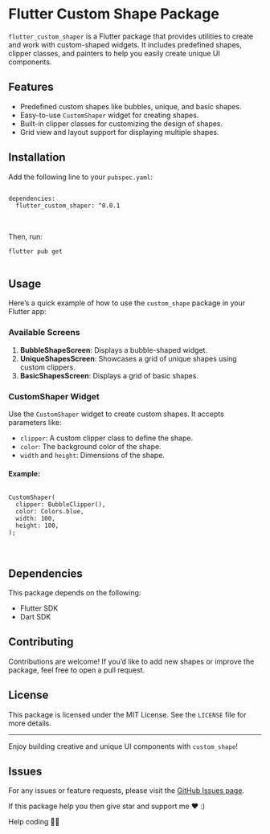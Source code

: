   <h1>Flutter Custom Shape Package</h1>
    <p>
        <code>flutter_custom_shaper</code> is a Flutter package that provides utilities to create and work with custom-shaped widgets. It includes predefined shapes, clipper classes, and painters to help you easily create unique UI components.
    </p>
    <h2>Features</h2>
    <ul>
        <li>Predefined custom shapes like bubbles, unique, and basic shapes.</li>
        <li>Easy-to-use <code>CustomShaper</code> widget for creating shapes.</li>
        <li>Built-in clipper classes for customizing the design of shapes.</li>
        <li>Grid view and layout support for displaying multiple shapes.</li>
    </ul>
    <h2>Installation</h2>
    <p>Add the following line to your <code>pubspec.yaml</code>:</p>
    <pre>
<code>
dependencies:
  flutter_custom_shaper: ^0.0.1
</code>
    </pre>
    <p>Then, run:</p>
    <pre>
<code>flutter pub get</code>
    </pre>
    <h2>Usage</h2>
    <p>Here’s a quick example of how to use the <code>custom_shape</code> package in your Flutter app:</p>
    <h3>Available Screens</h3>
    <ol>
        <li><strong>BubbleShapeScreen</strong>: Displays a bubble-shaped widget.</li>
        <li><strong>UniqueShapesScreen</strong>: Showcases a grid of unique shapes using custom clippers.</li>
        <li><strong>BasicShapesScreen</strong>: Displays a grid of basic shapes.</li>
    </ol>
    <h3>CustomShaper Widget</h3>
    <p>Use the <code>CustomShaper</code> widget to create custom shapes. It accepts parameters like:</p>
    <ul>
        <li><code>clipper</code>: A custom clipper class to define the shape.</li>
        <li><code>color</code>: The background color of the shape.</li>
        <li><code>width</code> and <code>height</code>: Dimensions of the shape.</li>
    </ul>
    <h4>Example:</h4>
    <pre>
<code>
CustomShaper(
  clipper: BubbleClipper(),
  color: Colors.blue,
  width: 100,
  height: 100,
);
</code>
    </pre>
    <h2>Dependencies</h2>
    <p>This package depends on the following:</p>
    <ul>
        <li>Flutter SDK</li>
        <li>Dart SDK</li>
    </ul>
    <h2>Contributing</h2>
    <p>Contributions are welcome! If you’d like to add new shapes or improve the package, feel free to open a pull request.</p>
    <h2>License</h2>
    <p>This package is licensed under the MIT License. See the <code>LICENSE</code> file for more details.</p>
    <hr>
    <p>Enjoy building creative and unique UI components with <code>custom_shape</code>!</p>
    <h2>Issues</h2>
<p>For any issues or feature requests, please visit the <a href="https://github.com/iamtvirani/custom_shape/issues">GitHub Issues page</a>.</p>
<p>If this package help you then give star and support me ♥️ :)</p>
<p> Help coding 🫰🏻</p>
